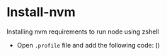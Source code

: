 # Install-nvm
Installing nvm requirements to run node using zshell

* Open `.profile` file and add the following code: ()
 